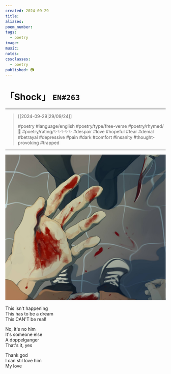```yaml
---
created: 2024-09-29
title:
aliases:
poem_number:
tags:
  - poetry
image:
music:
notes:
cssclasses:
  - poetry
published: 📷
---
```

# 「Shock」 `EN#263`

---

> [[2024-09-29|29/09/24]]
> 
> #poetry 
> #language/english 
> #poetry/type/free-verse 
> #poetry/rhymed/🔴 
> #poetry/rating/✨✨✨✨✨ 
> #despair #love #hopeful #fear #denial #betrayal #depressive #pain #dark #comfort #insanity #thought-provoking #trapped 

---

![poem-shock](../!art/poem-shock.jpg)


This isn't happening  
This has to be a dream  
This CAN'T be real!  
  
No, it's no him  
It's someone else  
A doppelganger  
That's it, yes  
  
Thank god  
I can stil love him  
My love